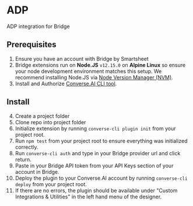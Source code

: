 # ADP
ADP integration for Bridge

## Prerequisites
1. Ensure you have an account with Bridge by Smartsheet
2. Bridge extensions run on **Node.JS** `v12.15.0` on **Alpine Linux** so ensure your node development environment matches this setup. We recommend installing Node.JS via [Node Version Manager (NVM)](https://github.com/creationix/nvm).
3. Install and Authorize [Converse.AI CLI tool](https://www.npmjs.com/package/converse-cli).

## Install
4. Create a project folder
5. Clone repo into project folder
6. Initialize extension by running `converse-cli plugin init` from your project root.
7. Run `npm test` from your project root to ensure everything was initialized correctly.
8. Run `converse-cli auth` and type in your Bridge provider url and click return.
9. Paste in your Bridge API token from your API Keys section of your account in Bridge.
10. Deploy the plugin to your Converse.AI account by running `converse-cli deploy` from your project root.
11. If there are no errors, the plugin should be available under "Custom Integrations & Utilities" in the left hand menu of the designer.
